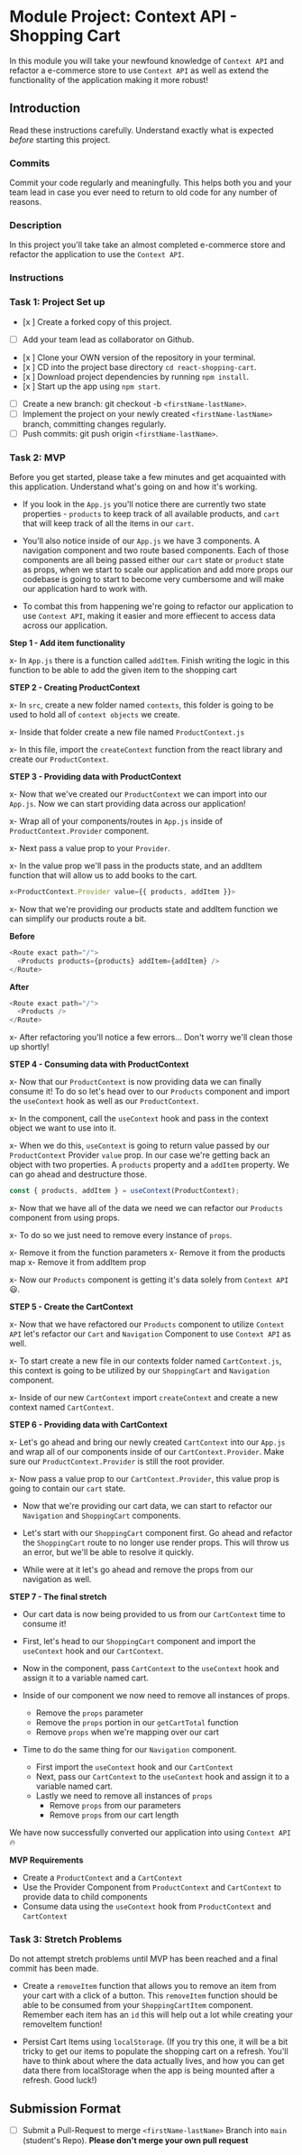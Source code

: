 # Module Project: Context API - Shopping Cart

In this module you will take your newfound knowledge of `Context API` and refactor a e-commerce store to use `Context API` as well as extend the functionality of the application making it more robust!

## Introduction

Read these instructions carefully. Understand exactly what is expected _before_ starting this project.

### Commits

Commit your code regularly and meaningfully. This helps both you and your team lead in case you ever need to return to old code for any number of reasons.

### Description

In this project you'll take take an almost completed e-commerce store and refactor the application to use the `Context API`.

### Instructions

### Task 1: Project Set up

- [x ] Create a forked copy of this project.
- [ ] Add your team lead as collaborator on Github.
- [x ] Clone your OWN version of the repository in your terminal.
- [x ] CD into the project base directory `cd react-shopping-cart`.
- [x ] Download project dependencies by running `npm install`.
- [x ] Start up the app using `npm start`.
- [ ] Create a new branch: git checkout -b `<firstName-lastName>`.
- [ ] Implement the project on your newly created `<firstName-lastName>` branch, committing changes regularly.
- [ ] Push commits: git push origin `<firstName-lastName>`.

### Task 2: MVP

Before you get started, please take a few minutes and get acquainted with this application. Understand what's going on and how it's working.

- If you look in the `App.js` you'll notice there are currently two state properties - `products` to keep track of all available products, and `cart` that will keep track of all the items in our `cart`.

- You'll also notice inside of our `App.js` we have 3 components. A navigation component and two route based components. Each of those components are all being passed either our `cart` state or `product` state as props, when we start to scale our application and add more props our codebase is going to start to become very cumbersome and will make our application hard to work with.

- To combat this from happening we're going to refactor our application to use `Context API`, making it easier and more effiecent to access data across our application.

**Step 1 - Add item functionality**

x- In `App.js` there is a function called `addItem`. Finish writing the logic in this function to be able to add the given item to the shopping cart

**STEP 2 - Creating ProductContext**

x- In `src`, create a new folder named `contexts`, this folder is going to be used to hold all of `context objects` we create.

x- Inside that folder create a new file named `ProductContext.js`

x- In this file, import the `createContext` function from the react library and create our `ProductContext`.

**STEP 3 - Providing data with ProductContext**

x- Now that we've created our `ProductContext` we can import into our `App.js`. Now we can start providing data across our application!

x- Wrap all of your components/routes in `App.js` inside of `ProductContext.Provider` component.

x- Next pass a value prop to your `Provider`.

x- In the value prop we'll pass in the products state, and an addItem function that will allow us to add books to the cart.

```js
x<ProductContext.Provider value={{ products, addItem }}>
```

x- Now that we're providing our products state and addItem function we can simplify our products route a bit.

**Before**

```js
<Route exact path="/">
  <Products products={products} addItem={addItem} />
</Route>
```

**After**

```js
<Route exact path="/">
  <Products />
</Route>
```

x- After refactoring you'll notice a few errors... Don't worry we'll clean those up shortly!

**STEP 4 - Consuming data with ProductContext**

x- Now that our `ProductContext` is now providing data we can finally consume it! To do so let's head over to our `Products` component and import the `useContext` hook as well as our `ProductContext`.

x- In the component, call the `useContext` hook and pass in the context object we want to use into it.

x- When we do this, `useContext` is going to return value passed by our `ProductContext` Provider `value` prop. In our case we're getting back an object with two properties. A `products` property and a `addItem` property. We can go ahead and destructure those.

```js
const { products, addItem } = useContext(ProductContext);
```

x- Now that we have all of the data we need we can refactor our `Products` component from using props.

x- To do so we just need to remove every instance of `props`.

x- Remove it from the function parameters
x- Remove it from the products map
x- Remove it from addItem prop

x- Now our `Products` component is getting it's data solely from `Context API` 😃.

**STEP 5 - Create the CartContext**

x- Now that we have refactored our `Products` component to utilize `Context API` let's refactor our `Cart` and `Navigation` Component to use `Context API` as well.

x- To start create a new file in our contexts folder named `CartContext.js`, this context is going to be utilized by our `ShoppingCart` and `Navigation` component.

x- Inside of our new `CartContext` import `createContext` and create a new context named `CartContext`.

**STEP 6 - Providing data with CartContext**

x- Let's go ahead and bring our newly created `CartContext` into our `App.js` and wrap all of our components inside of our `CartContext.Provider`. Make sure our `ProductContext.Provider` is still the root provider.

x- Now pass a value prop to our `CartContext.Provider`, this value prop is going to contain our `cart` state.

- Now that we're providing our cart data, we can start to refactor our `Navigation` and `ShoppingCart` components.

- Let's start with our `ShoppingCart` component first. Go ahead and refactor the `ShoppingCart` route to no longer use render props. This will throw us an error, but we'll be able to resolve it quickly.

- While were at it let's go ahead and remove the props from our navigation as well.

**STEP 7 - The final stretch**

- Our cart data is now being provided to us from our `CartContext` time to consume it!

- First, let's head to our `ShoppingCart` component and import the `useContext` hook and our `CartContext`.

- Now in the component, pass `CartContext` to the `useContext` hook and assign it to a variable named cart.

- Inside of our component we now need to remove all instances of props.

  - Remove the `props` parameter
  - Remove the `props` portion in our `getCartTotal` function
  - Remove `props` when we're mapping over our cart

- Time to do the same thing for our `Navigation` component.
  - First import the `useContext` hook and our `CartContext`
  - Next, pass our `CartContext` to the `useContext` hook and assign it to a variable named cart.
  - Lastly we need to remove all instances of `props`
    - Remove `props` from our parameters
    - Remove `props` from our cart length

We have now successfully converted our application into using `Context API` 🔥

**MVP Requirements**

- Create a `ProductContext` and a `CartContext`
- Use the Provider Component from `ProductContext` and `CartContext` to provide data to child components
- Consume data using the `useContext` hook from `ProductContext` and `CartContext`

### Task 3: Stretch Problems

Do not attempt stretch problems until MVP has been reached and a final commit has been made.

- Create a `removeItem` function that allows you to remove an item from your cart with a click of a button. This `removeItem` function should be able to be consumed from your `ShoppingCartItem` component.
  Remember each item has an `id` this will help out a lot while creating your removeItem function!

- Persist Cart Items using `localStorage`. (If you try this one, it will be a bit tricky to get our items to populate the shopping cart on a refresh. You'll have to think about where the data actually lives, and how you can get data there from localStorage when the app is being mounted after a refresh. Good luck!)

## Submission Format

- [ ] Submit a Pull-Request to merge `<firstName-lastName>` Branch into `main` (student's Repo). **Please don't merge your own pull request**
